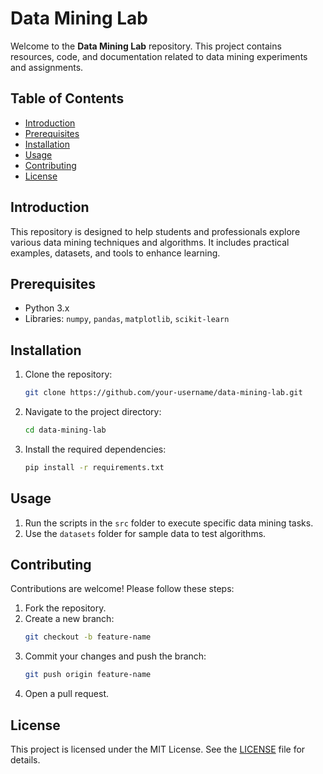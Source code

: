 # Data Mining Lab

Welcome to the **Data Mining Lab** repository. This project contains resources, code, and documentation related to data mining experiments and assignments.

## Table of Contents
- [Introduction](#introduction)
- [Prerequisites](#prerequisites)
- [Installation](#installation)
- [Usage](#usage)
- [Contributing](#contributing)
- [License](#license)

## Introduction
This repository is designed to help students and professionals explore various data mining techniques and algorithms. It includes practical examples, datasets, and tools to enhance learning.

## Prerequisites
- Python 3.x
- Libraries: `numpy`, `pandas`, `matplotlib`, `scikit-learn`

## Installation
1. Clone the repository:
    ```bash
    git clone https://github.com/your-username/data-mining-lab.git
    ```
2. Navigate to the project directory:
    ```bash
    cd data-mining-lab
    ```
3. Install the required dependencies:
    ```bash
    pip install -r requirements.txt
    ```

## Usage
1. Run the scripts in the `src` folder to execute specific data mining tasks.
2. Use the `datasets` folder for sample data to test algorithms.

## Contributing
Contributions are welcome! Please follow these steps:
1. Fork the repository.
2. Create a new branch:
    ```bash
    git checkout -b feature-name
    ```
3. Commit your changes and push the branch:
    ```bash
    git push origin feature-name
    ```
4. Open a pull request.

## License
This project is licensed under the MIT License. See the [LICENSE](LICENSE) file for details.
